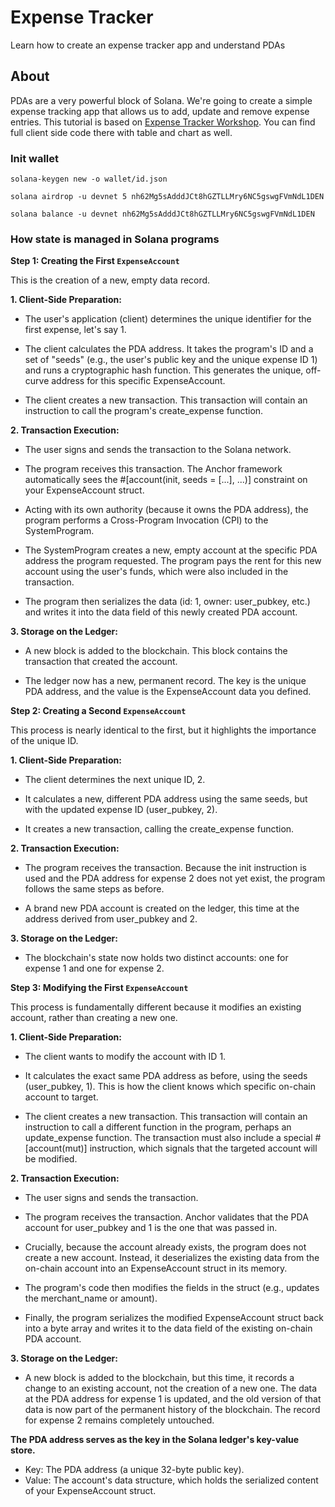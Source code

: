 # Expense Tracker

Learn how to create an expense tracker app and understand PDAs

## About

PDAs are a very powerful block of Solana. We're going to create a simple expense tracking app that allows us to add,
update and remove expense entries. This tutorial is based
on [Expense Tracker Workshop](https://github.com/GitBolt/expense-tracker-workshop). You can find full client side
code there with table and chart as well.

### Init wallet

```
solana-keygen new -o wallet/id.json
```

```
solana airdrop -u devnet 5 nh62Mg5sAdddJCt8hGZTLLMry6NC5gswgFVmNdL1DEN
```

```
solana balance -u devnet nh62Mg5sAdddJCt8hGZTLLMry6NC5gswgFVmNdL1DEN
```

### How state is managed in Solana programs

**Step 1: Creating the First `ExpenseAccount`**

This is the creation of a new, empty data record.

**1. Client-Side Preparation:**

- The user's application (client) determines the unique identifier for the first expense, let's say 1.

- The client calculates the PDA address. It takes the program's ID and a set of "seeds" (e.g., the user's public key and
  the unique expense ID 1) and runs a cryptographic hash function. This generates the unique, off-curve address for this
  specific ExpenseAccount.

- The client creates a new transaction. This transaction will contain an instruction to call the program's
  create_expense
  function.

**2. Transaction Execution:**

- The user signs and sends the transaction to the Solana network.

- The program receives this transaction. The Anchor framework automatically sees the #[account(init,
  seeds = [...], ...)]
  constraint on your ExpenseAccount struct.

- Acting with its own authority (because it owns the PDA address), the program performs a Cross-Program Invocation (CPI)
  to the SystemProgram.

- The SystemProgram creates a new, empty account at the specific PDA address the program requested. The program pays the
  rent for this new account using the user's funds, which were also included in the transaction.

- The program then serializes the data (id: 1, owner: user_pubkey, etc.) and writes it into the data field of this newly
  created PDA account.

**3. Storage on the Ledger:**

- A new block is added to the blockchain. This block contains the transaction that created the account.

- The ledger now has a new, permanent record. The key is the unique PDA address, and the value is the ExpenseAccount
  data
  you defined.

**Step 2: Creating a Second `ExpenseAccount`**

This process is nearly identical to the first, but it highlights the importance of the unique ID.

**1. Client-Side Preparation:**

- The client determines the next unique ID, 2.

- It calculates a new, different PDA address using the same seeds, but with the updated expense ID (user_pubkey, 2).

- It creates a new transaction, calling the create_expense function.

**2. Transaction Execution:**

- The program receives the transaction. Because the init instruction is used and the PDA address for expense 2 does not
  yet exist, the program follows the same steps as before.

- A brand new PDA account is created on the ledger, this time at the address derived from user_pubkey and 2.

**3. Storage on the Ledger:**

- The blockchain's state now holds two distinct accounts: one for expense 1 and one for expense 2.

**Step 3: Modifying the First `ExpenseAccount`**

This process is fundamentally different because it modifies an existing account, rather than creating a new one.

**1. Client-Side Preparation:**

- The client wants to modify the account with ID 1.

- It calculates the exact same PDA address as before, using the seeds (user_pubkey, 1). This is how the client knows
  which
  specific on-chain account to target.

- The client creates a new transaction. This transaction will contain an instruction to call a different function in the
  program, perhaps an update_expense function. The transaction must also include a special #[account(mut)] instruction,
  which signals that the targeted account will be modified.

**2. Transaction Execution:**

- The user signs and sends the transaction.

- The program receives the transaction. Anchor validates that the PDA account for user_pubkey and 1 is the one that was
  passed in.

- Crucially, because the account already exists, the program does not create a new account. Instead, it deserializes the
  existing data from the on-chain account into an ExpenseAccount struct in its memory.

- The program's code then modifies the fields in the struct (e.g., updates the merchant_name or amount).

- Finally, the program serializes the modified ExpenseAccount struct back into a byte array and writes it to the data
  field of the existing on-chain PDA account.

**3. Storage on the Ledger:**

- A new block is added to the blockchain, but this time, it records a change to an existing account, not the creation of
  a new one. The data at the PDA address for expense 1 is updated, and the old version of that data is now part of the
  permanent history of the blockchain. The record for expense 2 remains completely untouched.

**The PDA address serves as the key in the Solana ledger's key-value store.**

- Key: The PDA address (a unique 32-byte public key).
- Value: The account's data structure, which holds the serialized content of your ExpenseAccount struct.
